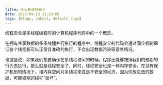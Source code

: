 ```yaml
---
title: 什么是线程安全
date: 2023-09-18 11:19:00
tags: [Blogs, Jekyll, default_tags]
---
```


线程安全是多线程编程时的计算机程序代码中的一个概念。

<!-- more -->

在拥有共享数据的多条线程并行执行的程序中，线程安全的代码会通过同步机制保证各个线程都可以正常且准确的执行，不会出现数据污染等意外情况。

也就是说，如果我们想要确保在多线程访问的时候，程序还能够按照我们的预期的行为去执行，那么就是线程安全了。同时，线程安全也是一种内存安全，在没有保护机制的情况下，堆内存空间对多线程来说是不安全的地方，因为你放进去的数据，可能被别的线程“破坏”。

